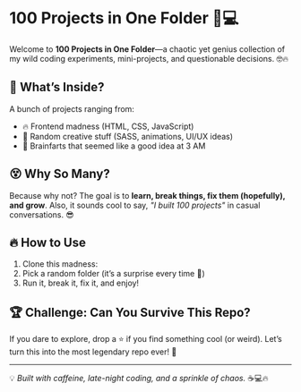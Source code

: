 # 100 Projects in One Folder 🚀💻

Welcome to **100 Projects in One Folder**—a chaotic yet genius collection of my wild coding experiments, mini-projects, and questionable decisions. 🤓🔥

## 📂 What’s Inside?
A bunch of projects ranging from:
- 🔥 Frontend madness (HTML, CSS, JavaScript)
- 🎨 Random creative stuff (SASS, animations, UI/UX ideas)
- 🧠 Brainfarts that seemed like a good idea at 3 AM

## 😵 Why So Many?
Because why not? The goal is to **learn, break things, fix them (hopefully), and grow**. Also, it sounds cool to say, *"I built 100 projects"* in casual conversations. 😎

## 🔥 How to Use
1. Clone this madness:  
2. Pick a random folder (it’s a surprise every time 🎁)
3. Run it, break it, fix it, and enjoy!

## 🏆 Challenge: Can You Survive This Repo?
If you dare to explore, drop a ⭐ if you find something cool (or weird). Let’s turn this into the most legendary repo ever! 🚀

---
💡 *Built with caffeine, late-night coding, and a sprinkle of chaos.* ☕💻🔥
